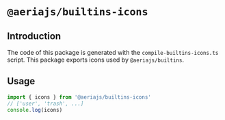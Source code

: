 # `@aeriajs/builtins-icons`

## Introduction

The code of this package is generated with the `compile-builtins-icons.ts` script.
This package exports icons used by `@aeriajs/builtins`.

## Usage

```typescript
import { icons } from '@aeriajs/builtins-icons'
// ['user', 'trash', ...]
console.log(icons)
```

